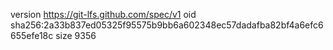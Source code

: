 version https://git-lfs.github.com/spec/v1
oid sha256:2a33b837ed05325f95575b9bb6a602348ec57dadafba82bf4a6efc6655efe18c
size 9356
